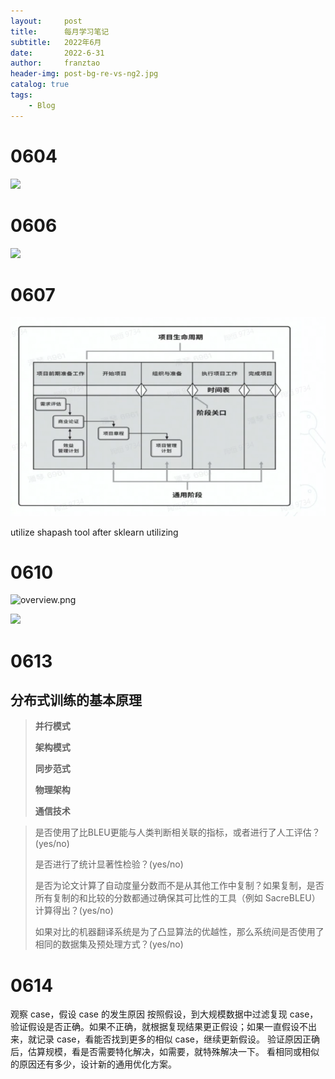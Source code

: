 ```yaml
---
layout:     post
title:      每月学习笔记
subtitle:   2022年6月
date:       2022-6-31
author:     franztao
header-img: post-bg-re-vs-ng2.jpg
catalog: true
tags:
    - Blog
---
```


# 0604

![](https://img-blog.csdnimg.cn/img_convert/6ea5366730b5f96aa737a687acd7fdc3.png)

# 0606

**![](https://lh6.googleusercontent.com/-7qWT1iNAFEgTrGv3quFqhZ33qR_Pq6QlHDhn47r_Jrwve5HWZFXdhOy9u7Nvp-ewsRrQFqajMU7gDK2myq6iUbKH_N_tpINFvuJigZl7-prqubCKmHd0_H8BI74bnWM59qMMF8-K9HCFkE71Zwj5Q)**

# 0607

![](https://raw.githubusercontent.com/franztao/blog_picture/main/marktext/2022-06-07-14-59-51-image.png)

utilize shapash tool  after sklearn utilizing

# 0610

![overview.png](https://github.com/graykode/distribution-is-all-you-need/blob/master/overview.png?raw=true)

![](https://img2018.cnblogs.com/blog/1049170/201912/1049170-20191206202750480-665352292.png)

# 0613

## 分布式训练的基本原理

> **并行模式**
> 
> **架构模式**
> 
> **同步范式**
> 
> **物理架构**
> 
> **通信技术**

> 是否使用了比BLEU更能与人类判断相关联的指标，或者进行了人工评估？(yes/no) 
> 
> 是否进行了统计显著性检验？(yes/no) 
> 
> 是否为论文计算了自动度量分数而不是从其他工作中复制？如果复制，是否所有复制的和比较的分数都通过确保其可比性的工具（例如 SacreBLEU）计算得出？(yes/no)
> 
> 如果对比的机器翻译系统是为了凸显算法的优越性，那么系统间是否使用了相同的数据集及预处理方式？(yes/no)





# 0614

观察 case，假设 case 的发生原因 按照假设，到大规模数据中过滤复现 case，验证假设是否正确。如果不正确，就根据复现结果更正假设；如果一直假设不出来，就记录 case，看能否找到更多的相似 case，继续更新假设。 验证原因正确后，估算规模，看是否需要特化解决，如需要，就特殊解决一下。 看相同或相似的原因还有多少，设计新的通用优化方案。
